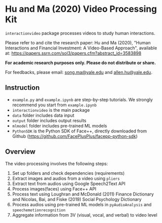 # Hu and Ma (2020) Video Processing Kit

`interactionvideo` package processes videos to study human interactions. 

Please refer to  and cite the research paper: Hu and Ma (2020), "Human Interactions and Financial Investment: A Video-Based Approach", available at: https://papers.ssrn.com/sol3/papers.cfm?abstract_id=3583898

**For academic research purposes only. Please do not distribute or share.**

For feedbacks, please email: song.ma@yale.edu and allen.hu@yale.edu.



## Instruction

- `example.py` and `example.ipynb` are step-by-step tutorials. We strongly recommend you start from `example.ipynb`
- `interactionvideo` is the main package
- `data` folder includes data input
- `output` folder includes output results
- `mlmodel` folder includes pre-trained ML models
- `PythonSDK` is the Python SDK of Face++, directly downloaded from Github (https://github.com/FacePlusPlus/facepp-python-sdk)

## Overview

The video processing involves the following steps:

1. Set up folders and check dependencies (requirements)
2. Extract images and audios from a video using `pliers`
3. Extract text from audios using Google Speech2Text API
4. Process images(faces) using Face++ API
5. Process text using Loughran and McDonald (2011) Finance Dictionary and Nicolas, Bai, and Fiske (2019) Social Psychology Dictionary
6. Process audios using pre-trained ML models in `pyAudioAnalysis` and `speechemotionrecognition`
7. Aggregate information from 3V (visual, vocal, and verbal) to video level
